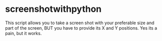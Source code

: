 # screenshotwithpython
This script allows you to take a screen shot with your preferable size and part of the screen, BUT you have to provide its X and Y positions. Yes its a pain, but it works.
